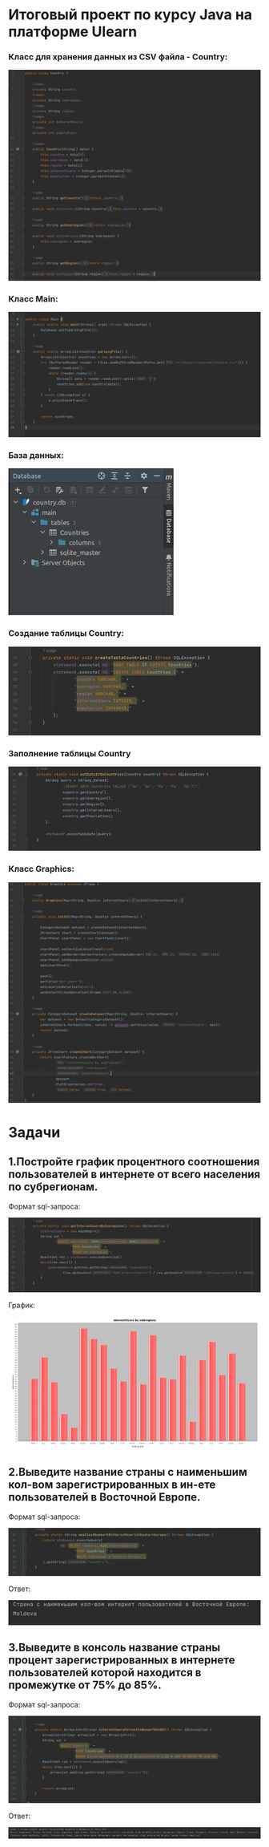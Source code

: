 # Итоговый проект по курсу Java на платформе Ulearn

### Класс для хранения данных из CSV файла - Country:

![class Country](https://github.com/sherali1908/ulearnProject/blob/main/screenshots/class%20country.png)

### Класс Main:

![class Main](https://github.com/sherali1908/ulearnProject/blob/main/screenshots/class%20Main.png)

### База данных:

![databse](https://github.com/sherali1908/ulearnProject/blob/main/screenshots/database.png)

### Создание таблицы Country:

![country](https://github.com/sherali1908/ulearnProject/blob/main/screenshots/table%20country.png)

### Заполнение таблицы Country

![data-country](https://github.com/sherali1908/ulearnProject/blob/main/screenshots/put%20data.png)

### Класс Graphics:

![class graphics](https://github.com/sherali1908/ulearnProject/blob/main/screenshots/class%20graphic.png)

# Задачи

## 1.Постройте график процентного соотношения пользователей в интернете от всего населения по субрегионам. <br>
Формат sql-запроса:

![sql1](https://github.com/sherali1908/ulearnProject/blob/main/screenshots/sql1.png)

График:

![graphics](https://github.com/sherali1908/ulearnProject/blob/main/screenshots/graphic.png)

## 2.Выведите название страны с наименьшим кол-вом зарегистрированных в ин-ете пользователей в Восточной Европе. <br>
Формат sql-запроса:

![sql2](https://github.com/sherali1908/ulearnProject/blob/main/screenshots/sql2.png)

Ответ:

![ans2](https://github.com/sherali1908/ulearnProject/blob/main/screenshots/res1.png)

## 3.Выведите в консоль название страны процент зарегистрированных в интернете пользователей которой находится в промежутке от 75% до 85%. <br>
Формат sql-запроса:

![sql3](https://github.com/sherali1908/ulearnProject/blob/main/screenshots/sql3.png)

Ответ:

![ans3](https://github.com/sherali1908/ulearnProject/blob/main/screenshots/res2.png)
